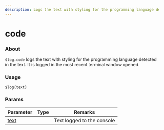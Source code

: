 ```yaml
---
description: Logs the text with styling for the programming language detected in the code
---
```


# code

### About

`$log.code` logs the text with styling for the programming language detected in the text. It is logged in the most recent terminal window opened.

### Usage

`$log(text)`

### Params

<table><thead><tr><th>Parameter</th><th data-type="select">Type</th><th>Remarks</th></tr></thead><tbody><tr><td><a href="../fail/params/text.md">text</a></td><td></td><td>Text logged to the console</td></tr></tbody></table>
